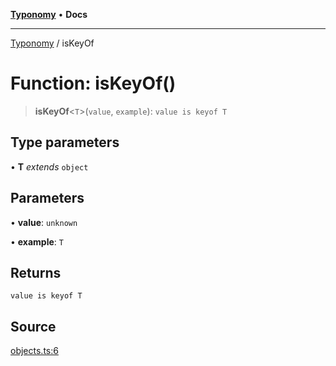 [**Typonomy**](../README.md) • **Docs**

***

[Typonomy](../globals.md) / isKeyOf

# Function: isKeyOf()

> **isKeyOf**\<`T`\>(`value`, `example`): `value is keyof T`

## Type parameters

• **T** *extends* `object`

## Parameters

• **value**: `unknown`

• **example**: `T`

## Returns

`value is keyof T`

## Source

[objects.ts:6](https://github.com/softcraft-development/typonomy/blob/a62fc03e32b184f07c3799ae239136e6b1077839/src/objects.ts#L6)
